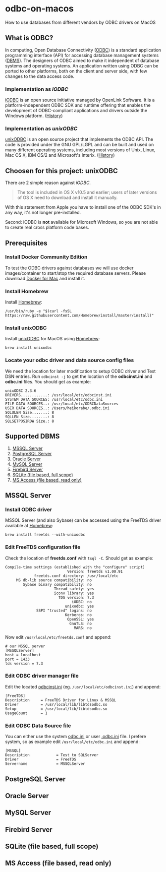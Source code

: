 # odbc-on-macos
How to use databases from different vendors by ODBC drivers on MacOS

## What is ODBC?
In computing, Open Database Connectivity ([ODBC](https://en.wikipedia.org/wiki/Open_Database_Connectivity)) is a standard application programming interface (API)
for accessing database management systems ([DBMS](https://en.wikipedia.org/wiki/Database)). 
The designers of ODBC aimed to make it independent of database systems and operating systems.
An application written using ODBC can be ported to other platforms, both on the client and server side,
with few changes to the data access code.

### Implementation as _iODBC_

[iODBC](http://www.iodbc.org/) is an open source initiative managed by OpenLink Software. 
It is a platform-independent ODBC SDK and runtime offering that enables the development of ODBC-compliant 
applications and drivers outside the Windows platform. ([History](https://en.wikipedia.org/wiki/IODBC#History))

### Implementation as _unixODBC_

[unixODBC](http://www.unixodbc.org/) is an open source project that implements the ODBC API. 
The code is provided under the GNU GPL/LGPL and can be built and used on many different operating systems,
including most versions of Unix, Linux, Mac OS X, IBM OS/2 and Microsoft's Interix. ([History](https://en.wikipedia.org/wiki/UnixODBC#History))

## Choosen for this project: unixODBC

There are 2 simple reason against _iODBC_.

> The tool is included in OS X v10.5 and earlier; users of later versions of OS X need to download and install it manually.

With this statement from Apple you have to install one of the ODBC SDK's in any way, it's not longer pre-installed.

Second: iODBC is **not** available for Microsoft Windows, so you are not able to create real cross platform code bases.

## Prerequisites

### Install Docker Community Edition

To test the ODBC drivers against databases we will use docker images/container to start/stop the required database servers.
Please download [Docker for Mac](https://docs.docker.com/docker-for-mac/install/) and install it.

### Install Homebrew

Install [Homebrew](https://brew.sh/):
```
/usr/bin/ruby -e "$(curl -fsSL https://raw.githubusercontent.com/Homebrew/install/master/install)"
```
 
### Install unixODBC

Install [unixODBC](http://www.unixodbc.org/) for MacOS using [Homebrew](https://brew.sh/):
```
brew install unixodbc
```

### Locate your odbc driver and data source config files

We need the location for later modification to setup ODBC driver and Test DSN entries. Run `odbcinst -j` to get the location of the **odbcinst.ini** and **odbc.ini** files. You should get as example:

```
unixODBC 2.3.6
DRIVERS............: /usr/local/etc/odbcinst.ini
SYSTEM DATA SOURCES: /usr/local/etc/odbc.ini
FILE DATA SOURCES..: /usr/local/etc/ODBCDataSources
USER DATA SOURCES..: /Users/heikorabe/.odbc.ini
SQLULEN Size.......: 8
SQLLEN Size........: 8
SQLSETPOSIROW Size.: 8
```


## Supported DBMS

1. [MSSQL Server](https://github.com/hrabe/odbc-on-macos#mssql-server)
1. [PostgreSQL Server](https://github.com/hrabe/odbc-on-macos#postgresql-server)
1. [Oracle Server](https://github.com/hrabe/odbc-on-macos#oracle-server)
1. [MySQL Server](https://github.com/hrabe/odbc-on-macos#mysql-server)
1. [Firebird Server](https://github.com/hrabe/odbc-on-macos#firebird-server)
1. [SQLite (file based, full scope)](https://github.com/hrabe/odbc-on-macos#sqlite-file-based-full-scope)
1. [MS Access (file based, read only)](https://github.com/hrabe/odbc-on-macos#ms-access-file-based-read-only)

## MSSQL Server

### Install ODBC driver 
MSSQL Server (and also Sybase) can be accessed using the FreeTDS driver available at [Homebrew](https://brew.sh/):
```
brew install freetds --with-unixodbc
```

### Edit FreeTDS configuration file
Check the location of **freetds.conf** with `tsql -C`. Should get as example:
```
Compile-time settings (established with the "configure" script)
                            Version: freetds v1.00.91
             freetds.conf directory: /usr/local/etc
     MS db-lib source compatibility: no
        Sybase binary compatibility: no
                      Thread safety: yes
                      iconv library: yes
                        TDS version: 7.3
                              iODBC: no
                           unixodbc: yes
              SSPI "trusted" logins: no
                           Kerberos: no
                            OpenSSL: yes
                             GnuTLS: no
                               MARS: no
```

Now edit `/usr/local/etc/freetds.conf` and append:
```
# our MSSQL server
[MSSQLServer]
host = localhost
port = 1433
tds version = 7.3
```

### Edit ODBC driver manager file
Edit the located [odbcinst.ini](https://github.com/hrabe/odbc-on-macos#locate-your-odbc-driver-and-data-source-config-files) (eg. `/usr/local/etc/odbcinst.ini`) and append:
```
[FreeTDS]
Description     = FreeTDS Driver for Linux & MSSQL
Driver          = /usr/local/lib/libtdsodbc.so
Setup           = /usr/local/lib/libtdsodbc.so
UsageCount      = 1
```

### Edit ODBC Data Source file
You can either use the system [odbc.ini](https://github.com/hrabe/odbc-on-macos#locate-your-odbc-driver-and-data-source-config-files) or user [.odbc.ini](https://github.com/hrabe/odbc-on-macos#locate-your-odbc-driver-and-data-source-config-files) file. I prefere system, so as example edit `/usr/local/etc/odbc.ini` and append:
```
[MSSQL]
Description            = Test to SQLServer
Driver                 = FreeTDS
Servername             = MSSQLServer
```

## PostgreSQL Server

## Oracle Server

## MySQL Server

## Firebird Server

## SQLite (file based, full scope)

## MS Access (file based, read only)


